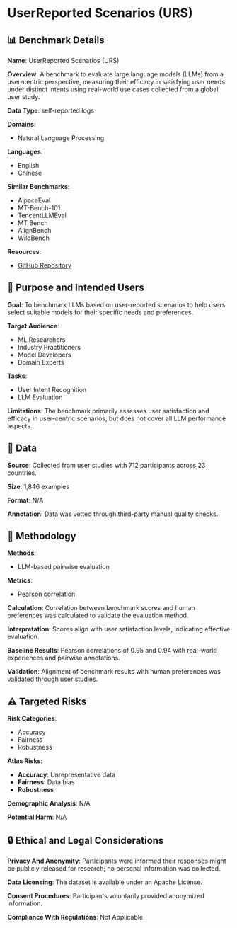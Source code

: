 # UserReported Scenarios (URS)

## 📊 Benchmark Details

**Name**: UserReported Scenarios (URS)

**Overview**: A benchmark to evaluate large language models (LLMs) from a user-centric perspective, measuring their efficacy in satisfying user needs under distinct intents using real-world use cases collected from a global user study.

**Data Type**: self-reported logs

**Domains**:
- Natural Language Processing

**Languages**:
- English
- Chinese

**Similar Benchmarks**:
- AlpacaEval
- MT-Bench-101
- TencentLLMEval
- MT Bench
- AlignBench
- WildBench

**Resources**:
- [GitHub Repository](https://github.com/Alice1998/URS)

## 🎯 Purpose and Intended Users

**Goal**: To benchmark LLMs based on user-reported scenarios to help users select suitable models for their specific needs and preferences.

**Target Audience**:
- ML Researchers
- Industry Practitioners
- Model Developers
- Domain Experts

**Tasks**:
- User Intent Recognition
- LLM Evaluation

**Limitations**: The benchmark primarily assesses user satisfaction and efficacy in user-centric scenarios, but does not cover all LLM performance aspects.

## 💾 Data

**Source**: Collected from user studies with 712 participants across 23 countries.

**Size**: 1,846 examples

**Format**: N/A

**Annotation**: Data was vetted through third-party manual quality checks.

## 🔬 Methodology

**Methods**:
- LLM-based pairwise evaluation

**Metrics**:
- Pearson correlation

**Calculation**: Correlation between benchmark scores and human preferences was calculated to validate the evaluation method.

**Interpretation**: Scores align with user satisfaction levels, indicating effective evaluation.

**Baseline Results**: Pearson correlations of 0.95 and 0.94 with real-world experiences and pairwise annotations.

**Validation**: Alignment of benchmark results with human preferences was validated through user studies.

## ⚠️ Targeted Risks

**Risk Categories**:
- Accuracy
- Fairness
- Robustness

**Atlas Risks**:
- **Accuracy**: Unrepresentative data
- **Fairness**: Data bias
- **Robustness**

**Demographic Analysis**: N/A

**Potential Harm**: N/A

## 🔒 Ethical and Legal Considerations

**Privacy And Anonymity**: Participants were informed their responses might be publicly released for research; no personal information was collected.

**Data Licensing**: The dataset is available under an Apache License.

**Consent Procedures**: Participants voluntarily provided anonymized information.

**Compliance With Regulations**: Not Applicable
